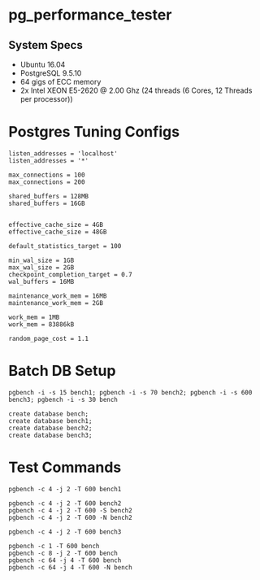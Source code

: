 # pg_performance_tester

## System Specs

- Ubuntu 16.04
- PostgreSQL 9.5.10
- 64 gigs of ECC memory
- 2x Intel XEON E5-2620 @ 2.00 Ghz (24 threads (6 Cores, 12 Threads per processor))

# Postgres Tuning Configs

    listen_addresses = 'localhost'          
    listen_addresses = '*'          
    
    max_connections = 100
    max_connections = 200
    
    shared_buffers = 128MB  
    shared_buffers = 16GB
    
    
    effective_cache_size = 4GB
    effective_cache_size = 48GB
    
    default_statistics_target = 100
    
    min_wal_size = 1GB
    max_wal_size = 2GB
    checkpoint_completion_target = 0.7
    wal_buffers = 16MB
    
    maintenance_work_mem = 16MB
    maintenance_work_mem = 2GB
    
    work_mem = 1MB
    work_mem = 83886kB
    
    random_page_cost = 1.1


# Batch DB Setup

    pgbench -i -s 15 bench1; pgbench -i -s 70 bench2; pgbench -i -s 600 bench3; pgbench -i -s 30 bench

    create database bench;
    create database bench1;
    create database bench2;
    create database bench3;


# Test Commands

    pgbench -c 4 -j 2 -T 600 bench1 
    
    pgbench -c 4 -j 2 -T 600 bench2
    pgbench -c 4 -j 2 -T 600 -S bench2
    pgbench -c 4 -j 2 -T 600 -N bench2
    
    pgbench -c 4 -j 2 -T 600 bench3
    
    pgbench -c 1 -T 600 bench
    pgbench -c 8 -j 2 -T 600 bench
    pgbench -c 64 -j 4 -T 600 bench
    pgbench -c 64 -j 4 -T 600 -N bench
